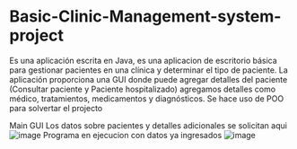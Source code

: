 # Basic-Clinic-Management-system-project
Es una aplicación escrita en Java, es una aplicacion de escritorio básica para gestionar pacientes en una clínica y determinar el tipo de paciente. La aplicación proporciona una GUI donde puede agregar detalles del paciente (Consultar paciente y Paciente hospitalizado) agregamos detalles como médico, tratamientos, medicamentos y diagnósticos.
Se hace uso de POO para solvertar el projecto

Main GUI
Los datos sobre pacientes y detalles adicionales se solicitan aqui
![image](https://user-images.githubusercontent.com/91498578/159351005-61aa2c40-69f4-497b-a3b1-f188e3a66d88.png)
Programa en ejecucion con datos ya ingresados
![image](https://user-images.githubusercontent.com/91498578/159351779-f3e9e427-1f30-4b43-901d-1c2fc8566c5d.png)


